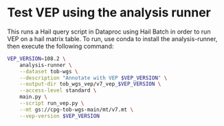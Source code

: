 # Test VEP using the analysis runner

This runs a Hail query script in Dataproc using Hail Batch in order to run VEP on a hail matrix table. To run, use conda to install the analysis-runner, then execute the following command:

```sh
VEP_VERSION=108.2 \
    analysis-runner \
    --dataset tob-wgs \
    --description "Annotate with VEP $VEP_VERSION" \
    --output-dir tob_wgs_vep/v7_vep_$VEP_VERSION \
    --access-level standard \
    main.py \
    --script run_vep.py \
    --mt gs://cpg-tob-wgs-main/mt/v7.mt \
    --vep-version $VEP_VERSION
```
